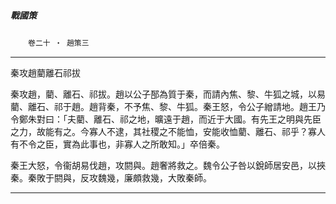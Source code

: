 

##### 戰國策
　　`卷二十 ‧ 趙策三`

* * *

秦攻趙藺離石祁拔

秦攻趙，藺、離石、祁拔。趙以公子郚為質于秦，而請內焦、黎、牛狐之城，以易藺、離石、祁于趙。趙背秦，不予焦、黎、牛狐。秦王怒，令公子繒請地。趙王乃令鄭朱對曰：「夫藺、離石、祁之地，曠遠于趙，而近于大國。有先王之明與先臣之力，故能有之。今寡人不逮，其社稷之不能恤，安能收恤藺、離石、祁乎？寡人有不令之臣，實為此事也，非寡人之所敢知。」卒倍秦。

秦王大怒，令衞胡易伐趙，攻閼與。趙奢將救之。魏令公子咎以銳師居安邑，以挾秦。秦敗于閼與，反攻魏幾，廉頗救幾，大敗秦師。

* * *

